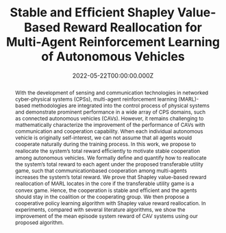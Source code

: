 ---
publication_types:
  - "1"
authors:
  - Songyang Han
  - He Wang
  - admin
  - Yuanyuan Shi
  - Fei Miao
abstract: With the development of sensing and communication technologies in
  networked cyber-physical systems (CPSs), multi-agent reinforcement learning
  (MARL)-based methodologies are integrated into the control process of physical
  systems and demonstrate prominent performance in a wide array of CPS domains,
  such as connected autonomous vehicles (CAVs). However, it remains challenging
  to mathematically characterize the improvement of the performance of CAVs with
  communication and cooperation capability. When each individual autonomous
  vehicle is originally self-interest, we can not assume that all agents would
  cooperate naturally during the training process. In this work, we propose to
  reallocate the system’s total reward efﬁciently to motivate stable cooperation
  among autonomous vehicles. We formally deﬁne and quantify how to reallocate
  the system’s total reward to each agent under the proposed transferable
  utility game, such that communicationbased cooperation among multi-agents
  increases the system’s total reward. We prove that Shapley value-based reward
  reallocation of MARL locates in the core if the transferable utility game is a
  convex game. Hence, the cooperation is stable and efﬁcient and the agents
  should stay in the coalition or the cooperating group. We then propose a
  cooperative policy learning algorithm with Shapley value reward reallocation.
  In experiments, compared with several literature algorithms, we show the
  improvement of the mean episode system reward of CAV systems using our
  proposed algorithm.
url_pdf: "https://arxiv.org/pdf/2203.06333.pdf"
url_dataset: ""
url_project: ""
publication_short: In ICRA 2022
url_source: ""
url_video: ""
title: Stable and Efﬁcient Shapley Value-Based Reward Reallocation for
  Multi-Agent Reinforcement Learning of Autonomous Vehicles
featured: false
tags: []
projects:
date: 2022-05-22T00:00:00.000Z
url_slides: ""
publishDate: 2022-05-22T00:00:00.000Z
url_poster: ""
url_code: ""
doi: ""
---